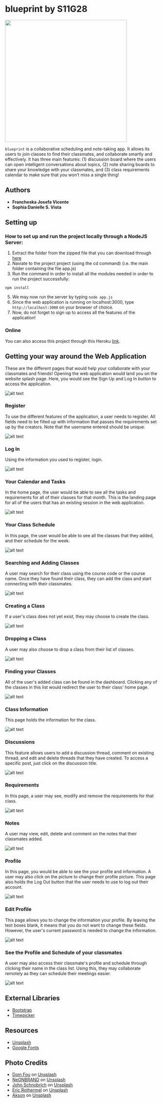 # blueprint by S11G28
<p><img src="https://github.com/DLSU-CCAPDEV/2021T2-G28/blob/15ec5b6bf1ae579b7bd4a88375c06626d0887f23/images/logo.png" width="400px"></p>

`blueprint` is a collaborative scheduling and note-taking app. It allows its users to join classes to find their classmates, and collaborate smartly and effectively. It has three main features: (1) discussion board where the users can open intelligent conversations about topics, (2) note sharing boards to share your knowledge with your classmates, and (3) class requirements calendar to make sure that you won’t miss a single thing!

## Authors
- **Francheska Josefa Vicente**
- **Sophia Danielle S. Vista**

## Setting up
### How to set up and run the project locally through a NodeJS Server:
1. Extract the folder from the zipped file that you can download through [here](https://github.com/DLSU-CCAPDEV/2021T2-G28/archive/refs/heads/deployed.zip)
3. Naviate to the project project (using the cd command) 
(i.e. the main folder containing the file app.js)
4. Run the command in order to install all the modules needed in order to run the project successfully:
```
npm install 
```
5. We may now run the server by typing ```node app.js```
6. Since the web application is running on localhost:3000, type ```http://localhost:3000``` on your browser of choice.
7. Now, do not forget to sign up to access all the features of the application!

### Online
You can also access this project through this Heroku [link](https://blueeprint.herokuapp.com/).

## Getting your way around the Web Application
These are the different pages that would help your collaborate with your classmates and friends! Opening the web application would land you on the website splash page. Here, you would see the Sign Up and Log In button to access the application.

![alt text](https://github.com/DLSU-CCAPDEV/2021T2-G28/blob/phase-2/readme_images/splash.png "Splash Page")

### Register
To use the different features of the application, a user needs to register. All fields need to be filled up with information that passes the requirements set up by the creators. Note that the username entered should be unique.

![alt text](https://github.com/DLSU-CCAPDEV/2021T2-G28/blob/phase-2/readme_images/signup.png "Sign Up Page")

### Log In
Using the information you used to register, login.

![alt text](https://github.com/DLSU-CCAPDEV/2021T2-G28/blob/phase-2/readme_images/login.png "Login Page")

### Your Calendar and Tasks
In the home page, the user would be able to see all the tasks and requirements for all of their classes for that month. This is the landing page for all of the users that has an existing session in the web application.

![alt text](https://github.com/DLSU-CCAPDEV/2021T2-G28/blob/phase-2/readme_images/home.png "Home Page")

### Your Class Schedule
In this page, the user would be able to see all the classes that they added, and their schedule for the week.

![alt text](https://github.com/DLSU-CCAPDEV/2021T2-G28/blob/phase-2/readme_images/sched.png "Schedule Page")

### Searching and Adding Classes
A user may search for their class using the course code or the course name. Once they have found their class, they can add the class and start connecting with their classmates.

![alt text](https://github.com/DLSU-CCAPDEV/2021T2-G28/blob/phase-2/readme_images/add-class.png "Add a class Page")

### Creating a Class
If a user's class does not yet exist, they may choose to create the class.

![alt text](https://github.com/DLSU-CCAPDEV/2021T2-G28/blob/phase-2/readme_images/create-class.png "Create a class Page")

### Dropping a Class
A user may also choose to drop a class from their list of classes.

![alt text](https://github.com/DLSU-CCAPDEV/2021T2-G28/blob/phase-2/readme_images/drop-class.png "Drop Page")

### Finding your Classes
All of the user's added class can be found in the dashboard. Clicking any of the classes in this list would redirect the user to their class' home page.

![alt text](https://github.com/DLSU-CCAPDEV/2021T2-G28/blob/phase-2/readme_images/dashboard.png "Dashboard Page")

### Class Information
This page holds the information for the class.

![alt text](https://github.com/DLSU-CCAPDEV/2021T2-G28/blob/phase-2/readme_images/class-home.png "Class Information Page")

### Discussions
This feature allows users to add a discussion thread, comment on existing thread, and edit and delete threads that they have created. To access a specific post, just click on the discussion title.

![alt text](https://github.com/DLSU-CCAPDEV/2021T2-G28/blob/phase-2/readme_images/class-disc.png "Class Discussions Page")

### Requirements
In this page, a user may see, modify and remove the requirements for that class.

![alt text](https://github.com/DLSU-CCAPDEV/2021T2-G28/blob/phase-2/readme_images/class-reqs.png "Class Requirements Page")

### Notes
A user may view, edit, delete and comment on the notes that their classmates added.

![alt text](https://github.com/DLSU-CCAPDEV/2021T2-G28/blob/phase-2/readme_images/class-notes.png "Class Notes Page")

### Profile
In this page, you would be able to see the your profile and information. A user may also click on the picture to change their profile picture. This page also holds the Log Out button that the user needs to use to log out their account.

![alt text](https://github.com/DLSU-CCAPDEV/2021T2-G28/blob/phase-2/readme_images/user-profile.png "User Profile Page")

### Edit Profile
This page allows you to change the information your profile. By leaving the text boxes blank, it means that you do not want to change these fields. However, the user's current password is needed to change the information.

![alt text](https://github.com/DLSU-CCAPDEV/2021T2-G28/blob/phase-2/readme_images/edit-profile.png "Edit Profile Page")

### See the Profile and Schedule of your classmates
A user may also access their classmate's profile and schedule through clicking their name in the class list. Using this, they may collaborate remotely as they can schedule their meetings easier.

![alt text](https://github.com/DLSU-CCAPDEV/2021T2-G28/blob/phase-2/readme_images/other-user.png "Other Users Page")

## External Libraries
- [Bootstrap](https://github.com/twbs/bootstrap) 
- [Timepicker](https://github.com/jonthornton/jquery-timepicker)

## Resources
- [Unsplash](https://unsplash.com/)
- [Google Fonts](https://fonts.google.com/)

## Photo Credits
- [Dom Fou](https://unsplash.com/@domlafou?utm_source=unsplash&utm_medium=referral&utm_content=creditCopyText) on [Unsplash](https://unsplash.com/s/photos/university?utm_source=unsplash&utm_medium=referral&utm_content=creditCopyText)
- [NeONBRAND](https://unsplash.com/@neonbrand?utm_source=unsplash&utm_medium=referral&utm_content=creditCopyText) on [Unsplash](https://unsplash.com/s/photos/classroom?utm_source=unsplash&utm_medium=referral&utm_content=creditCopyText)
- [John Schnobrich](https://unsplash.com/@johnschno?utm_source=unsplash&utm_medium=referral&utm_content=creditCopyText) on [Unsplash](https://unsplash.com/s/photos/collaborate?utm_source=unsplash&utm_medium=referral&utm_content=creditCopyText)
- [Eric Rothermel](https://unsplash.com/@erothermel?utm_source=unsplash&utm_medium=referral&utm_content=creditCopyText) on [Unsplash](https://unsplash.com/s/photos/calendar?utm_source=unsplash&utm_medium=referral&utm_content=creditCopyText)
- [Akson](https://unsplash.com/@akson?utm_source=unsplash&utm_medium=referral&utm_content=creditCopyText) on [Unsplash](https://unsplash.com/s/photos/communication?utm_source=unsplash&utm_medium=referral&utm_content=creditCopyText)
